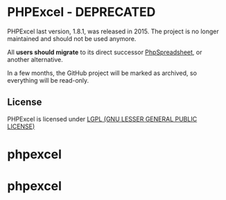 # PHPExcel - DEPRECATED

PHPExcel last version, 1.8.1, was released in 2015. The project is no longer maintained and 
should not be used anymore.

All **users should migrate** to its direct successor [PhpSpreadsheet](https://github.com/PHPOffice/PhpSpreadsheet), or another alternative.

In a few months, the GitHub project will be marked as archived, so everything will be read-only.

## License

PHPExcel is licensed under [LGPL (GNU LESSER GENERAL PUBLIC LICENSE)](https://github.com/PHPOffice/PHPExcel/blob/master/license.md)



# phpexcel
# phpexcel
